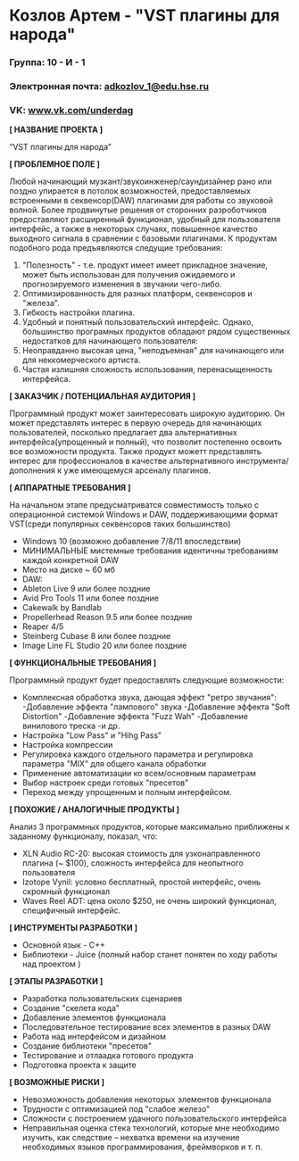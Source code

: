 # Козлов Артем - "VST плагины для народа"
### Группа: 10 - И - 1
### Электронная почта: adkozlov_1@edu.hse.ru
### VK: www.vk.com/underdag

**[ НАЗВАНИЕ ПРОЕКТА ]**

“VST плагины для народа”

**[ ПРОБЛЕМНОЕ ПОЛЕ ]**

Любой начинающий музкант/звукоинженер/саундизайнер рано или поздно упирается в потолок возможностей, предоставляемых встроенными в секвенсор(DAW) плагинами для работы со звуковой волной. Более продвинутые решения от сторонних разроботчиков предоставляют расширенный функционал, удобный для пользователя интерфейс, а также в некоторых случаях, 
повышенное качество выходного сигнала в сравнении с базовыми плагинами.
К продуктам подобного рода предъявляются следущие требования:
1) "Полезность" - т.е. продукт имеет имеет прикладное значение, может быть использован для получения ожидаемого и прогнозируемого изменения в звучании чего-либо. 
2) Оптимизированность для разных платформ, секвенсоров и "железа".
3) Гибкость настройки плагина. 
4) Удобный и понятный пользовательский интерфейс.
Однако, большинство програмных продуктов обладают рядом существенных недостатков для начинающего пользователя:
1) Неоправданно высокая цена, "неподъемная" для начинающего или для неккомерческого артиста.
2) Частая излишняя сложность использования, перенасыщенность интерфейса.

**[ ЗАКАЗЧИК / ПОТЕНЦИАЛЬНАЯ АУДИТОРИЯ ]**

Программный продукт может заинтересовать широкую аудиторию. Он может представлять интерес в первую очередь для начинающих пользователей, посколько предлагает два альтернативных интерфейса(упрощенный и полный), что позволит постепенно освоить все возможности продукта. Также продукт можетт представлять интерес для профессионалов в качестве альтернативного инструмента/дополнения к уже имеющемуся арсеналу плагинов.

**[ АППАРАТНЫЕ ТРЕБОВАНИЯ ]** 

На начальном этапе предусматриватся совместимость только с операционной системой Windows и DAW, поддерживающими формат VST(среди популярных секвенсоров таких большинство)

* Windows 10 (возможно добавление 7/8/11 впоследствии)
* МИНИМАЛЬНЫЕ мистемные требования идентичны требованиям каждой конкретной DAW
* Место на диске ~ 60 мб
* DAW:
* Ableton Live 9 или более поздние
* Avid Pro Tools 11 или более поздние
* Cakewalk by Bandlab
* Propellerhead Reason 9.5 или более поздние
* Reaper 4/5
* Steinberg Cubase 8 или более поздние
* Image Line FL Studio 20 или более поздние 

**[ ФУНКЦИОНАЛЬНЫЕ ТРЕБОВАНИЯ ]**

Программный продукт будет предоставлять следующие возможности:

* Комплексная обработка звука, дающая эффект "ретро звучания":
-Добавление эффекта "лампового" звука
-Добавление эффекта "Soft Distortion"
-Добавление эффекта "Fuzz Wah"
-Добавление винилового треска
-и др.
* Настройка "Low Pass" и "Hihg Pass"
* Настройка компрессии
* Регулировка каждого отдельного параметра и регулировка параметра "MIX" для общего канала обработки
* Применение автоматизации ко всем/основным параметрам 
* Выбор настроек среди готовых "пресетов"
* Переход между упрощенным и полным интерфейсом.

**[ ПОХОЖИЕ / АНАЛОГИЧНЫЕ ПРОДУКТЫ ]**

Анализ 3 программных продуктов, которые максимально приближены к заданному функционалу, показал, что:

* XLN Audio RC-20: высокая стоимость для узконаправленного плагина (~ $100), сложность интерфейса для неопытного пользователя
*	Izotope Vynil: условно бесплатный, простой интерфейс, очень скромный функционал
* Waves Reel ADT: цена около $250, не очень широкий функционал, специфичный интерфейс.

**[ ИНСТРУМЕНТЫ РАЗРАБОТКИ ]**

* Основной язык - С++
* Библиотеки - Juice (полный набор станет понятен по ходу работы над проектом )

**[ ЭТАПЫ РАЗРАБОТКИ ]**

*	Разработка пользовательских сценариев
* Создание "скелета кода"
* Добавление элементов функционала 
* Последовательное тестирование всех элементов в разных DAW
* Работа над интерфейсом и дизайном 
* Создание библиотеки "пресетов"
* Тестирование и отлаадка готового продукта 
*	Подготовка проекта к защите

**[ ВОЗМОЖНЫЕ РИСКИ ]**

*	Невозможность добавления некоторых элементов функционала 
*	Трудности с оптимизацией под "слабое железо"
*	Сложности с построением удачного пользовательского интерфейса 
*	Неправильная оценка стека технологий, которые мне необходимо изучить, как следствие – нехватка времени на изучение необходимых языков программирования, фреймворков и т. п.

